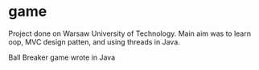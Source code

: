 game
====
Project done on Warsaw University of Technology.
Main aim was to learn oop, MVC design patten, and using threads in Java.

Ball Breaker game wrote in Java
